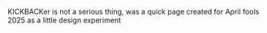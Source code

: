 KICKBACKer is not a serious thing, was a quick page created for April fools
2025 as a little design experiment
